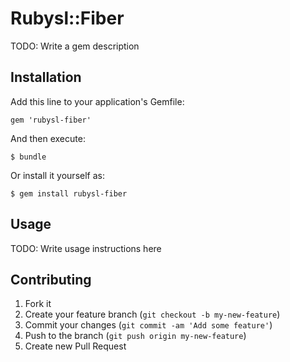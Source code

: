 # Rubysl::Fiber

TODO: Write a gem description

## Installation

Add this line to your application's Gemfile:

    gem 'rubysl-fiber'

And then execute:

    $ bundle

Or install it yourself as:

    $ gem install rubysl-fiber

## Usage

TODO: Write usage instructions here

## Contributing

1. Fork it
2. Create your feature branch (`git checkout -b my-new-feature`)
3. Commit your changes (`git commit -am 'Add some feature'`)
4. Push to the branch (`git push origin my-new-feature`)
5. Create new Pull Request
